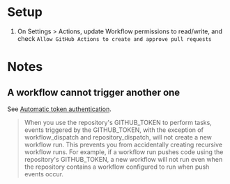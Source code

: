 # Setup

1. On Settings > Actions, update Workflow permissions to read/write, and check `Allow GitHub Actions to create and approve pull requests`


# Notes

## A workflow cannot trigger another one

See [Automatic token authentication](https://docs.github.com/en/actions/security-guides/automatic-token-authentication#using-the-github_token-in-a-workflow).

> When you use the repository's GITHUB_TOKEN to perform tasks, events triggered by the GITHUB_TOKEN, with the exception of workflow_dispatch and repository_dispatch, will not create a new workflow run. This prevents you from accidentally creating recursive workflow runs. For example, if a workflow run pushes code using the repository's GITHUB_TOKEN, a new workflow will not run even when the repository contains a workflow configured to run when push events occur.
